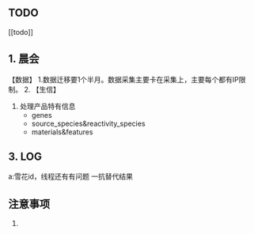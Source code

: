 ## TODO
[[todo]]


## 1. 晨会
【数据】
1.数据迁移要1个半月。数据采集主要卡在采集上，主要每个都有IP限制。
2. 
【生信】
1. 处理产品特有信息
	- genes
	- source_species&reactivity_species
	- materials&features





## 3. LOG
a:雪花id，线程还有有问题
一抗替代结果



## 注意事项
1. 









